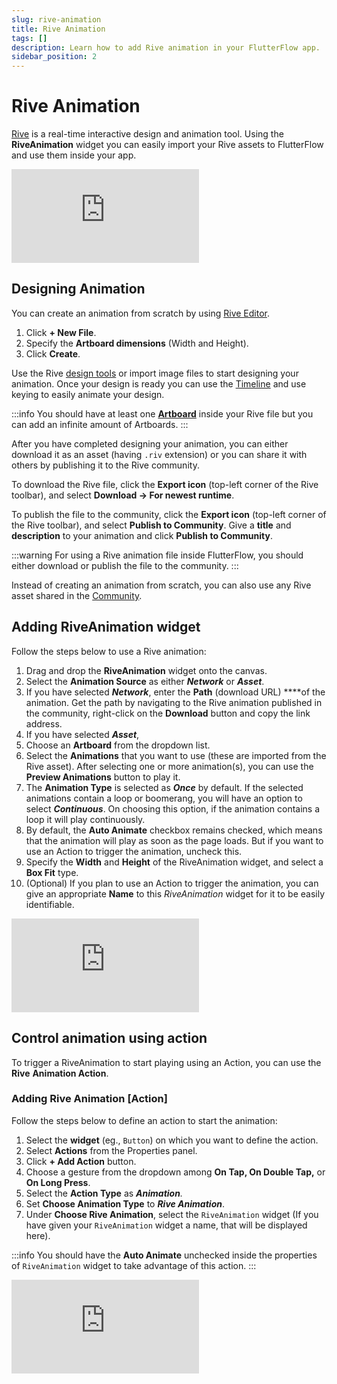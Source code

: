```yaml
---
slug: rive-animation
title: Rive Animation
tags: []
description: Learn how to add Rive animation in your FlutterFlow app.
sidebar_position: 2
---
```


# Rive Animation
[Rive](https://rive.app/) is a real-time interactive design and animation tool. Using the **RiveAnimation** widget you can easily import your Rive assets to FlutterFlow and use them inside your app.

<div style={{
    position: 'relative',
    paddingBottom: 'calc(56.67989417989418% + 41px)', // Keeps the aspect ratio and additional padding
    height: 0,
    width: '100%'}}>
    <iframe 
        src="https://demo.arcade.software/4J9fgyM4CwQA4tC0HrQ8?embed&show_copy_link=true"
        title=""
        style={{
            position: 'absolute',
            top: 0,
            left: 0,
            width: '100%',
            height: '100%',
            colorScheme: 'light'
        }}
        frameborder="0"
        loading="lazy"
        webkitAllowFullScreen
        mozAllowFullScreen
        allowFullScreen
        allow="clipboard-write">
    </iframe>
</div>
<p></p>

## Designing Animation

You can create an animation from scratch by using [Rive Editor](https://editor.rive.app/).

1. Click **+ New File**.
2. Specify the **Artboard dimensions** (Width and Height).
3. Click **Create**.

Use the Rive [design tools](https://help.rive.app/editor/fundamentals/shapes-and-paths) or import image files to start designing your animation. Once your design is ready you can use the [Timeline](https://help.rive.app/editor/animate-mode/timeline) and use keying to easily animate your design.

:::info
You should have at least one [**Artboard**](https://help.rive.app/editor/fundamentals/artboards) inside your Rive file but you can add an infinite amount of Artboards.
:::


After you have completed designing your animation, you can either download it as an asset (having `.riv` extension) or you can share it with others by publishing it to the Rive community.

To download the Rive file, click the **Export icon** (top-left corner of the Rive toolbar), and select **Download -> For newest runtime**.

To publish the file to the community, click the **Export icon** (top-left corner of the Rive toolbar), and select **Publish to Community**. Give a **title** and **description** to your animation and click **Publish to Community**.

:::warning
For using a Rive animation file inside FlutterFlow, you should either download or publish the file to the community.
:::

Instead of creating an animation from scratch, you can also use any Rive asset shared in the [Community](https://rive.app/community/).

## Adding RiveAnimation widget

Follow the steps below to use a Rive animation:

1. Drag and drop the **RiveAnimation** widget onto the canvas.
2. Select the **Animation Source** as either ***Network*** or ***Asset***.
3. If you have selected ***Network***, enter the **Path** (download URL) ****of the animation. Get the path by navigating to the Rive animation published in the community, right-click on the **Download** button and copy the link address.
4. If you have selected ***Asset***,
5. Choose an **Artboard** from the dropdown list.
6. Select the **Animations** that you want to use (these are imported from the Rive asset). After selecting one or more animation(s), you can use the **Preview Animations** button to play it.
7. The **Animation Type** is selected as ***Once*** by default. If the selected animations contain a loop or boomerang, you will have an option to select ***Continuous***. On choosing this option, if the animation contains a loop it will play continuously.
8. By default, the **Auto Animate** checkbox remains checked, which means that the animation will play as soon as the page loads. But if you want to use an Action to trigger the animation, uncheck this.
9. Specify the **Width** and **Height** of the RiveAnimation widget, and select a **Box Fit** type.
10. (Optional) If you plan to use an Action to trigger the animation, you can give an appropriate **Name** to this *RiveAnimation* widget for it to be easily identifiable.

<div style={{
    position: 'relative',
    paddingBottom: 'calc(56.67989417989418% + 41px)', // Keeps the aspect ratio and additional padding
    height: 0,
    width: '100%'}}>
    <iframe 
        src="https://demo.arcade.software/rbKXOTaDS8aVCS26oeS0?embed&show_copy_link=true"
        title=""
        style={{
            position: 'absolute',
            top: 0,
            left: 0,
            width: '100%',
            height: '100%',
            colorScheme: 'light'
        }}
        frameborder="0"
        loading="lazy"
        webkitAllowFullScreen
        mozAllowFullScreen
        allowFullScreen
        allow="clipboard-write">
    </iframe>
</div>
<p></p>

## Control animation using action

To trigger a RiveAnimation to start playing using an Action, you can use the **Rive** **Animation Action**. 

### Adding Rive Animation [Action]

Follow the steps below to define an action to start the animation:

1. Select the **widget** (eg., `Button`) on which you want to define the action.
2. Select **Actions** from the Properties panel.
3. Click **+ Add Action** button.
4. Choose a gesture from the dropdown among **On Tap, On Double Tap,** or **On Long Press**.
5. Select the **Action Type** as ***Animation**.*
6. Set **Choose Animation Type** to ***Rive Animation***.
7. Under **Choose Rive Animation**, select the `RiveAnimation` widget (If you have given your `RiveAnimation` widget a name, that will be displayed here).

:::info
You should have the **Auto Animate** unchecked inside the properties of `RiveAnimation` widget to take advantage of this action.
:::

<div style={{
    position: 'relative',
    paddingBottom: 'calc(56.67989417989418% + 41px)', // Keeps the aspect ratio and additional padding
    height: 0,
    width: '100%'}}>
    <iframe 
        src="https://demo.arcade.software/J2r1YaFGhp1CbmEcfBpl?embed&show_copy_link=true"
        title=""
        style={{
            position: 'absolute',
            top: 0,
            left: 0,
            width: '100%',
            height: '100%',
            colorScheme: 'light'
        }}
        frameborder="0"
        loading="lazy"
        webkitAllowFullScreen
        mozAllowFullScreen
        allowFullScreen
        allow="clipboard-write">
    </iframe>
</div>
<p></p>
